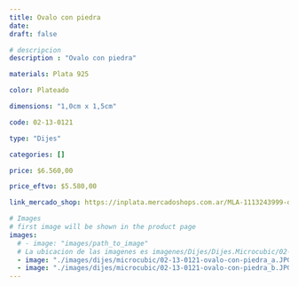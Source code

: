 ```yaml
---
title: Ovalo con piedra
date: 
draft: false

# descripcion
description : "Ovalo con piedra"

materials: Plata 925

color: Plateado

dimensions: "1,0cm x 1,5cm"

code: 02-13-0121

type: "Dijes"

categories: []

price: $6.560,00

price_eftvo: $5.580,00

link_mercado_shop: https://inplata.mercadoshops.com.ar/MLA-1113243999-dije-de-plata-ovalo-con-cristales-cubic-piedra-cristal-negro-_JM

# Images
# first image will be shown in the product page
images:
  # - image: "images/path_to_image"
  # La ubicacion de las imagenes es imagenes/Dijes/Dijes.Microcubic/02-13-0121-ovalo-con-piedra
  - image: "./images/dijes/microcubic/02-13-0121-ovalo-con-piedra_a.JPG"
  - image: "./images/dijes/microcubic/02-13-0121-ovalo-con-piedra_b.JPG"
---
```

